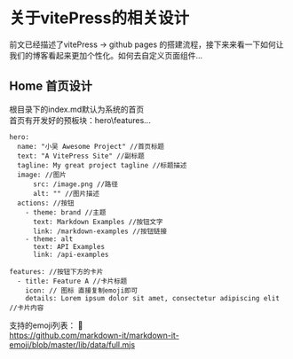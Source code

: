 # 关于vitePress的相关设计
前文已经描述了vitePress -> github pages 的搭建流程，接下来来看一下如何让我们的博客看起来更加个性化。如何去自定义页面组件...
## Home 首页设计
根目录下的index.md默认为系统的首页
<br>
首页有开发好的预板块：hero\features...
```js{4}
hero:
  name: "小吴 Awesome Project" //首页标题
  text: "A VitePress Site" //副标题
  tagline: My great project tagline //标题描述
  image: //图片
      src: /image.png //路径
      alt: "" //图片描述
  actions: //按钮
    - theme: brand //主题
      text: Markdown Examples //按钮文字
      link: /markdown-examples //按钮链接
    - theme: alt
      text: API Examples
      link: /api-examples
```
```js{4}
features: //按钮下方的卡片
  - title: Feature A //卡片标题
    icon: // 图标 直接复制emoji即可
    details: Lorem ipsum dolor sit amet, consectetur adipiscing elit //卡片内容
```
支持的emoji列表： :tada:
<br>
https://github.com/markdown-it/markdown-it-emoji/blob/master/lib/data/full.mjs